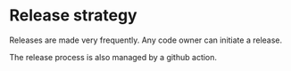 <!--
SPDX-FileCopyrightText: 2017-2022 Contributors to the OpenSTEF project <korte.termijn.prognoses@alliander.com>
SPDX-License-Identifier: MPL-2.0
-->

# Release strategy
Releases are made very frequently.
Any code owner can initiate a release.

The release process is also managed by a github action.
